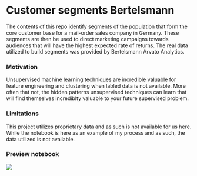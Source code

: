 # Customer segments Bertelsmann
The contents of this repo identify segments of the population that form the core customer base for a mail-order sales company in Germany. These segments are then be used to direct marketing campaigns towards audiences that will have the highest expected rate of returns. The real data utilized to build segments was provided by Bertelsmann Arvato Analytics.

### Motivation
Unsupervised machine learning techniques are incredible valuable for feature engineering and clustering when labled data is not available. More often that not, the hidden patterns unsupervised techniques can learn that will find themselves incrediblty valuable to your future supervised problem.

### Limitations
This project utilizes proprietary data and as such is not available for us here. While the notebook is here as an example of my process and as such, the data utilized is not available. 

### Preview notebook

<a href="https://beta.deepnote.com/project/ecd08dd4-2037-4fff-93b9-b690f1c2f52d#%2Fcustomer-segments-bertelsmann%2Fnotebooks%2FIdentify_Customer_Segments.ipynb"> <img src="https://beta.deepnote.com/buttons/launch-in-deepnote.svg"> </a>

